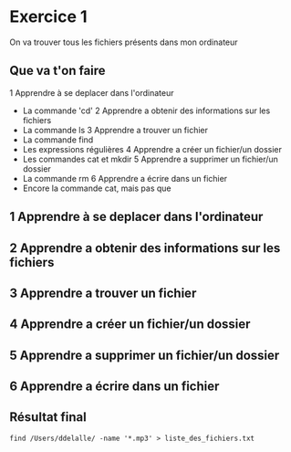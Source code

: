 # Exercice 1
On va trouver tous les fichiers présents dans mon ordinateur

## Que va t'on faire
1 Apprendre à se deplacer dans l'ordinateur 
  * La commande 'cd'
2 Apprendre a obtenir des informations sur les fichiers
  * La commande ls
3 Apprendre a trouver un fichier
  * La commande find
  * Les expressions régulières
4 Apprendre a créer un fichier/un dossier
  * Les commandes cat et mkdir 
5 Apprendre a supprimer un fichier/un dossier
  * La commande rm
6 Apprendre a écrire dans un fichier
  * Encore la commande cat, mais pas que


## 1 Apprendre à se deplacer dans l'ordinateur 
## 2 Apprendre a obtenir des informations sur les fichiers
## 3 Apprendre a trouver un fichier
## 4 Apprendre a créer un fichier/un dossier
## 5 Apprendre a supprimer un fichier/un dossier
## 6 Apprendre a écrire dans un fichier


## Résultat final
```shell
find /Users/ddelalle/ -name '*.mp3' > liste_des_fichiers.txt
```

